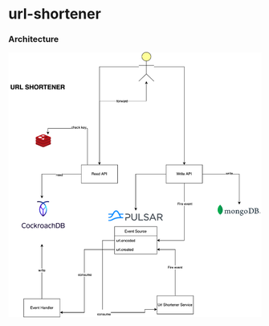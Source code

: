 # url-shortener

### Architecture

![images/url_shortener.drawio.png](images/url_shortener.drawio.png)